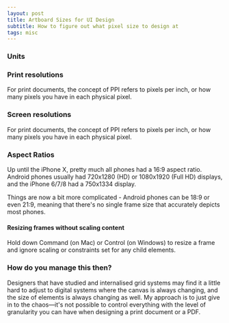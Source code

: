 ```yaml
---
layout: post
title: Artboard Sizes for UI Design
subtitle: How to figure out what pixel size to design at
tags: misc
---
```


### Units

### Print resolutions
For print documents, the concept of PPI refers to pixels per inch, or how many pixels you have in each physical pixel.

### Screen resolutions
For print documents, the concept of PPI refers to pixels per inch, or how many pixels you have in each physical pixel.

### Aspect Ratios
Up until the iPhone X, pretty much all phones had a 16:9 aspect ratio. Android phones usually had 720x1280 (HD) or 1080x1920 (Full HD) displays, and the iPhone 6/7/8 had a 750x1334 display.

Things are now a bit more complicated - Android phones can be 18:9 or even 21:9, meaning that there's no single frame size that accurately depicts most phones.

#### Resizing frames without scaling content

Hold down Command (on Mac) or Control (on Windows) to resize a frame and ignore scaling or constraints set for any child elements.

### How do you manage this then?
Designers that have studied and internalised grid systems may find it a little hard to adjust to digital systems where the canvas is always changing, and the size of elements is always changing as well. My approach is to just give in to the chaos—it's not possible to control everything with the level of granularity you can have when designing a print document or a PDF.
